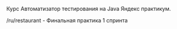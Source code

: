 Курс Автоматизатор тестирования на Java Яндекс практикум.

/ru/restaurant - Финальная практика 1 спринта
